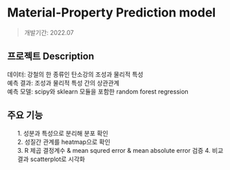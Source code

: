 # Material-Property Prediction model
<blockQuote>
개발기간: 2022.07
</blockQuote>

## 프로젝트 Description
데이터: 강철의 한 종류인 탄소강의 조성과 물리적 특성 <br/>
예측 결과: 조성과 물리적 특성 간의 상관관계 <br/>
예측 모델: scipy와 sklearn 모듈을 포함한 random forest regression <br/>


## 주요 기능
<ol>
1. 성분과 특성으로 분리해 분포 확인<br/>
2. 성질간 관계를 heatmap으로 확인<br/>
3. R 제곱 결정계수 & mean squred error & mean absolute error 검증
4. 비교 결과 scatterplot로 시각화
</ol>
